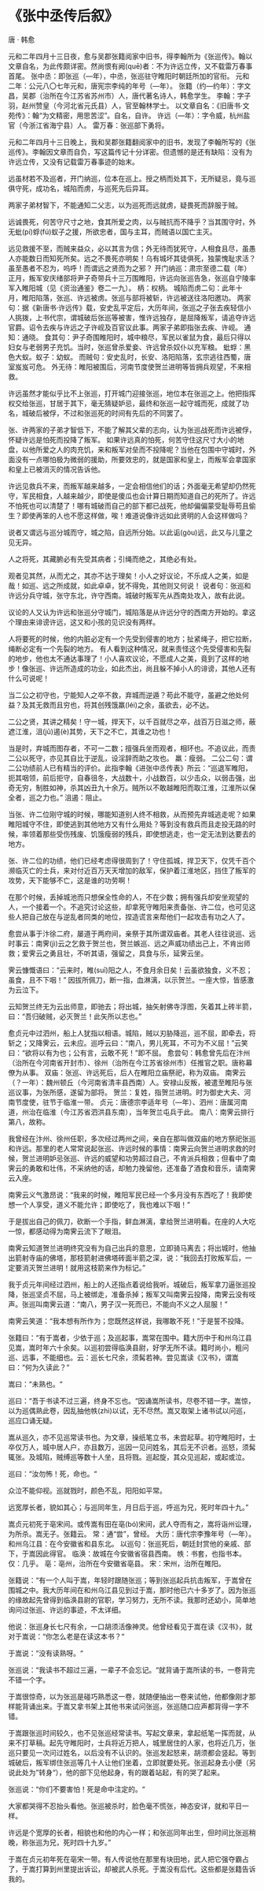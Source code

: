 # 《张中丞传后叙》

<span class="r">唐 · 韩愈

<link href="../../css/style.css" rel="stylesheet" type="text/css" />

<div class="p">


元和二年四月十三日夜，愈与吴郡张籍阅家中旧书，得李翰所为《张巡传》。翰以文章自名，为此传颇详密。然尚恨有阙(quē)者：不为许远立传，又不载雷万春事首尾。
<span class="comment">
张中丞：即张巡（—年），中丞，张巡驻守睢阳时朝廷所加的官衔。
元和二年：公元八〇七年元和，唐宪宗李纯的年号（—年）。
张籍（约—约年）：字文昌，吴郡（治所在今江苏省苏州市）人，唐代著名诗人，韩愈学生。
李翰：字子羽，赵州赞皇（今河北省元氏县）人，官至翰林学士。
以文章自名：《旧唐书·文苑传》：翰“为文精密，用思苦涩”。自名，自许。
许远（—年）：字令威，杭州盐官（今浙江省海宁县）人。
雷万春：张巡部下勇将。
</span>

<div class="translation">

元和二年四月十三日晚上，我和吴郡张籍翻阅家中的旧书，发现了李翰所写的《张巡传》。李翰因文章而自负，写这篇传记十分详密。但遗憾的是还有缺陷：没有为许远立传，又没有记载雷万春事迹的始末。

</div>


远虽材若不及巡者，开门纳巡，位本在巡上。授之柄而处其下，无所疑忌，竟与巡俱守死，成功名，城陷而虏，与巡死先后异耳。

两家子弟材智下，不能通知二父志，以为巡死而远就虏，疑畏死而辞服于贼。

远诚畏死，何苦守尺寸之地，食其所爱之肉，以与贼抗而不降乎？当其围守时，外无蚍(pí)蜉(fú)蚁子之援，所欲忠者，国与主耳，而贼语以国亡主灭。

远见救援不至，而贼来益众，必以其言为信；外无待而犹死守，人相食且尽，虽愚人亦能数日而知死所矣。远之不畏死亦明矣！乌有城坏其徒俱死，独蒙愧耻求活？虽至愚者不忍为，呜呼！而谓远之贤而为之邪？
<span class="comment">
开门纳巡：肃宗至德二载（年）正月，叛军安庆绪部将尹子奇带兵十三万围睢阳，许远向张巡告急，张巡自宁陵率军入睢阳城（见《资治通鉴》卷二一九）。
柄：权柄。
城陷而虏二句：此年十月，睢阳陷落，张巡、许远被虏。张巡与部将被斩，许远被送往洛阳邀功。
两家句：据《新唐书·许远传》载，安史乱平定后，大历年间，张巡之子张去疾轻信小人挑拨，上书代宗，谓城破后张巡等被害，惟许远独存，是屈降叛军，请追夺许远官爵。诏令去疾与许远之子许岘及百官议此事。两家子弟即指张去疾、许岘。
通知：通晓。
食其句：尹子奇围睢阳时，城中粮尽，军民以雀鼠为食，最后只得以妇女与老弱男子充饥。当时，张巡曾杀爱妾、许远曾杀奴仆以充军粮。
蚍蜉：黑色大蚁。蚁子：幼蚁。
而贼句：安史乱时，长安、洛阳陷落，玄宗逃往西蜀，唐室岌岌可危。
外无待：睢阳被围后，河南节度使贺兰进明等皆拥兵观望，不来相救。
</span>

<div class="translation">

许远虽然才能似乎比不上张巡，打开城门迎接张巡，地位本在张巡之上。他把指挥权交给张巡，甘居于其下，毫无猜疑妒忌，最终和张巡一起守城而死，成就了功名，城破后被俘，不过和张巡死的时间有先后的不同罢了。

张、许两家的子弟才智低下，不能了解其父辈的志向，认为张巡战死而许远被俘，怀疑许远是怕死而投降了叛军。
如果许远真的怕死，何苦守住这尺寸大小的地盘，以他所爱之人的肉充饥，来和叛军对垒而不投降呢？当他在包围中守城时，外面没有一点哪怕极为微弱的援助，所要效忠的，就是国家和皇上，而叛军会拿国家和皇上已被消灭的情况告诉他。

许远见救兵不来，而叛军越来越多，一定会相信他们的话；外面毫无希望却仍然死守，军民相食，人越来越少，即使是傻瓜也会计算日期而知道自己的死所了。许远不怕死也可以清楚了！哪有城破而自己的部下都已战死，他却偏偏蒙受耻辱苟且偷生？即使再笨的人也不愿这样做，唉！难道说像许远如此贤明的人会这样做吗？

</div>


说者又谓远与巡分城而守，城之陷，自远所分始。以此诟(gòu)远，此又与儿童之见无异。

人之将死，其藏腑必有先受其病者；引绳而绝之，其绝必有处。

观者见其然，从而尤之，其亦不达于理矣！小人之好议论，不乐成人之美，如是哉！如巡、远之所成就，如此卓卓，犹不得免，其他则又何说！
<span class="comment">
说者句：张巡和许远分兵守城，张守东北，许守西南。城破时叛军先从西南处攻入，故有此说。
</span>

<div class="translation">

议论的人又认为许远和张巡分守城门，城陷落是从许远分守的西南方开始的。拿这个理由来诽谤许远，这又和小孩的见识没有两样。

人将要死的时候，他的内脏必定有一个先受到侵害的地方；扯紧绳子，把它拉断，绳断必定有一个先裂的地方。
有人看到这种情况，就来责怪这个先受侵害和先裂的地步，他也太不通达事理了！小人喜欢议论，不愿成人之美，竟到了这样的地步！像张巡、许远所造成的功业，如此杰出，尚且躲不掉小人的诽谤，其他人还有什么可说呢！

</div>


当二公之初守也，宁能知人之卒不救，弃城而逆遁？苟此不能守，虽避之他处何益？及其无救而且穷也，将其创残饿羸(léi)之余，虽欲去，必不达。

二公之贤，其讲之精矣！守一城，捍天下，以千百就尽之卒，战百万日滋之师，蔽遮江淮，沮(jǔ)遏(è)其势，天下之不亡，其谁之功也！

当是时，弃城而图存者，不可一二数；擅强兵坐而观者，相环也。不追议此，而责二公以死守，亦见其自比于逆乱，设淫辞而助之攻也。
<span class="comment">
羸：瘦弱。
二公二句：谓二公功绩前人已有精当的评价。此指李翰《进张中丞传表》所云：“巡退军睢阳，扼其咽领，前后拒守，自春徂冬，大战数十，小战数百，以少击众，以弱击强，出奇无穷，制胜如神，杀其凶丑九十余万。贼所以不敢越睢阳而取江淮，江淮所以保全者，巡之力也。”
沮遏：阻止。
</span>

<div class="translation">

当张、许二位刚守城的时候，哪能知道别人终不相救，从而预先弃城逃走呢？如果睢阳城守不住，即使逃到其他地方又有什么用处？等到没有救兵而且走投无路的时候，率领着那些受伤残废、饥饿瘦弱的残兵，即使想逃走，也一定无法到达要去的地方。

张、许二位的功绩，他们已经考虑得很周到了！守住孤城，捍卫天下，仅凭千百个濒临灭亡的士兵，来对付近百万天天增加的敌军，保护着江淮地区，挡住了叛军的攻势，天下能够不亡，这是谁的功劳啊！

在那个时候，丢掉城池而只想保全性命的人，不在少数；拥有强兵却安坐观望的人，一个接着一个。不追究讨论这些，却拿死守睢阳来责备张、许二位，也可见这些人把自己放在与逆乱者同类的地位，捏造谎言来帮他们一起攻击有功之人了。

</div>



愈尝从事于汴徐二府，屡道于两府间，亲祭于其所谓双庙者。其老人往往说巡、远时事云：南霁(jì)云之乞救于贺兰也，贺兰嫉巡、远之声威功绩出己上，不肯出师救；爱霁云之勇且壮，不听其语，强留之，具食与乐，延霁云坐。

霁云慷慨语曰：“云来时，睢(suī)阳之人，不食月余日矣！云虽欲独食，义不忍；虽食，且不下咽！”
因拔所佩刀，断一指，血淋漓，以示贺兰。一座大惊，皆感激为云泣下。

云知贺兰终无为云出师意，即驰去；将出城，抽矢射佛寺浮图，矢着其上砖半箭，曰：“吾归破贼，必灭贺兰！此矢所以志也。”

愈贞元中过泗州，船上人犹指以相语。城陷，贼以刃胁降巡，巡不屈，即牵去，将斩之；又降霁云，云未应。巡呼云曰：“南八，男儿死耳，不可为不义屈！”云笑曰：“欲将以有为也；公有言，云敢不死！”即不屈。
<span class="comment">
愈尝句：韩愈曾先后在汴州（治所在今河南省开封市）、徐州（治所在今江苏省徐州市）任推官之职。唐称幕僚为从事。
双庙：张巡、许远死后，后人在睢阳立庙祭祀，称为双庙。
南霁云（？一年）：魏州顿丘（今河南省清丰县西南）人。安禄山反叛，被遣至睢阳与张巡议事，为张所感，遂留为部将。
贺兰：复姓，指贺兰进明。时为御史大夫、河南节度使，驻节于临淮一带。
贞元：唐德宗李适年号（—年）、泗州：唐属河南道，州治在临淮（今江苏省泗洪县东南），当年贺兰屯兵于此。
南八：南霁云排行第八，故称。
</span>

<div class="translation">

我曾经在汴州、徐州任职，多次经过两州之间，亲自在那叫做双庙的地方祭祀张巡和许远。那里的老人常常说起张巡、许远时候的事情：南霁云向贺兰进明求救的时候，贺兰进明妒忌张巡、许远的威望和功劳超过自己，不肯派兵相救；但看中了南霁云的勇敢和壮伟，不采纳他的话，却勉力挽留他，还准备了酒食和音乐，请南霁云入座。

南霁云义气激昂说：“我来的时候，睢阳军民已经一个多月没有东西吃了！我即使想一个人享受，道义不能允许；即使吃了，我也难以下咽！”

于是拔出自己的佩刀，砍断一个手指，鲜血淋漓，拿给贺兰进明看。在座的人大吃一惊，都感动得为南霁云流下了眼泪。

南霁云知道贺兰进明终究没有为自己出兵的意思，立即骑马离去；将出城时，他抽出箭射寺庙的佛塔，那枝箭射进佛塔砖面半箭之深，说：“我回去打败叛军后，一定要消灭贺兰进明！就用这枝箭来作为标记。”

我于贞元年间经过泗州，船上的人还指点着说给我听。城破后，叛军拿刀逼张巡投降，张巡坚贞不屈，马上被绑走，准备杀掉；叛军又叫南霁云投降，南霁云没有吱声。张巡叫南霁云道：“南八，男子汉一死而已，不能向不义之人屈服！”

南霁云笑道：“我本想有所作为；您既然这样说，我哪敢不死！”于是誓不投降。

</div>


张籍曰：“有于嵩者，少依于巡；及巡起事，嵩常在围中。籍大历中于和州乌江县见嵩，嵩时年六十余矣。以巡初尝得临涣县尉，好学无所不读。籍时尚小，粗问巡、远事，不能细也。云：巡长七尺余，须髯若神。尝见嵩读《汉书》，谓嵩曰：“何为久读此？“

嵩曰：“未熟也。“

巡曰：“吾于书读不过三遍，终身不忘也。“因诵嵩所读书，尽卷不错一字。嵩惊，以为巡偶熟此卷，因乱抽他帙(zhì)以试，无不尽然。嵩又取架上诸书试以问巡，巡应口诵无疑。

嵩从巡久，亦不见巡常读书也。为文章，操纸笔立书，未尝起草。初守睢阳时，士卒仅万人，城中居人户，亦且数万，巡因一见问姓名，其后无不识者。巡怒，须髯辄张。及城陷，贼缚巡等数十人坐，且将戮。巡起旋，其众见巡起，或起或泣。

巡曰：“汝勿怖！死，命也。“

众泣不能仰视。巡就戮时，颜色不乱，阳阳如平常。

远宽厚长者，貌如其心；与巡同年生，月日后于巡，呼巡为兄，死时年四十九。”

嵩贞元初死于亳宋间。或传嵩有田在亳(bó)宋间，武人夺而有之，嵩将诣州讼理，为所杀。嵩无子。张籍云。
<span class="comment">
常：通“尝”，曾经。
大历：唐代宗李豫年号（—年）。和州乌江县：在今安徽省和县东北。
以巡句：张巡死后，朝廷封赏他的亲戚、部下，于嵩因此得官。
临涣：故城在今安徽省宿县西南。
帙：书套，也指书本。
仅：几乎。
亳：亳州，治所在今安徽省亳县。
宋：宋州，治所在睢阳。
</span>

<div class="translation">

张籍说：“有一个人叫于嵩，年轻时跟随张巡；等到张巡起兵抗击叛军，于嵩曾在围城之中。我大历年间在和州乌江县见到过于嵩，那时他已六十多岁了。因为张巡的缘故起先曾得到临涣县尉的官职，学习努力，无所不读。我那时还幼小，简单地询问过张巡、许远的事迹，不太详细。

他说：张巡身长七尺有余，一口胡须活像神灵。他曾经看见于嵩在读《汉书》，就对于嵩说：“你怎么老是在读这本书？“

于嵩说：“没有读熟呀。“

张巡说：“我读书不超过三遍，一辈子不会忘记。“就背诵于嵩所读的书，一卷背完不错一个字。

于嵩很惊奇，以为张巡是碰巧熟悉这一卷，就随便抽出一卷来试他，他都像刚才那样能背诵出来。于嵩又拿书架上其他书来试问张巡，张巡随口应声都背得一字不错。

于嵩跟张巡时间较久，也不见张巡经常读书。写起文章来，拿起纸笔一挥而就，从来不打草稿。起先守睢阳时，士兵将近万把人，城里居住的人家，也将近几万，张巡只要见一次问过姓名，以后没有不认识的。张巡发起怒来，胡须都会竖起。等到城破后，叛军绑住张巡等几十人让他们坐着，立即就要处死。张巡起身去小便（另说此处为”转身“），他的部下见他起身，有的跟着站起，有的哭了起来。

张巡说：“你们不要害怕！死是命中注定的。“

大家都哭得不忍抬头看他。张巡被杀时，脸色毫不慌张，神态安详，就和平日一样。

许远是个宽厚的长者，相貌也和他的内心一样；和张巡同年出生，但时间比张巡稍晚，称张巡为兄，死时四十九岁。”

于嵩在贞元初年死在亳宋一带。有人传说他在那里有块田地，武人把它强夺霸占了，于嵩打算到州里提出诉讼，却被武人杀死。于嵩没有后代。这些都是张籍告诉我的。

</div>
